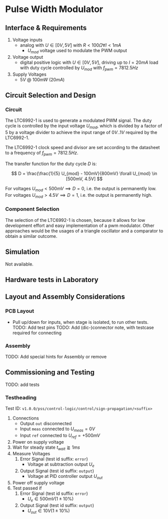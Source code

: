 # Pulse Width Modulator

## Interface & Requirements

1. Voltage inputs
    - analog with $U \in [0V, 5V]$ with $R < 100 \Omega \forall I < 1mA$
      - $U_{mod}$ voltage used to modulate the PWM output
2. Voltage output
    - digital positive logic with $U \in [0V, 5V]$, driving up to $I = 20 mA$
    load with duty cycle controlled by $U_{mod}$ with $f_{pwm} = 7812.5 Hz$
3. Supply Voltages
    - $5V$ @ $100mW$ ($20mA$)

## Circuit Selection and Design

### Circuit

The LTC6992-1 is used to generate a modulated PWM signal. The duty cycle is
controlled by the input voltage $U_{mod}$, which is divided by a factor of $5$
by a voltage divider to achieve the input range of $0V .. 1V$ required by the
LTC6992-1.

The LTC6992-1 clock speed and divisor are set according to the datasheet to a
frequency of $f_{pwm} = 7812.5 Hz$.

The transfer function for the duty cycle $D$ is:

$$ D = \frac{\frac{1}{5} U_{mod} - 100mV}{800mV} \forall U_{mod} \in [500mV, 4.5V] $$

For voltages $U_{mod} < 500mV \implies D = 0$, i.e. the output is permanently low.
For voltages $U_{mod} > 4.5V \implies D = 1$, i.e. the output is permanently high.

### Component Selection

The selection of the LTC6992-1 is chosen, because it allows for low development
effort and easy implementation of a pwm modulator.
Other approaches would be the usages of a triangle oscillator and a comparator
to obtain a similar outcome.

## Simulation

Not available.

## Hardware tests in Laboratory

## Layout and Assembly Considerations

### PCB Layout

- Pull up/down for inputs, when stage is isolated, to run other tests.
TODO: Add test pins
TODO: Add (dic-)connector note, with testcase required for connecting

### Assembly

TODO: Add special hints for Assembly or remove

## Commissioning and Testing

TODO: add tests

### Testheading

Test ID: `v1.0.0/pss/control-logic/control/sign-propagation/<suffix>`

1. Connections
    - Output `out` disconnected
    - Input `meas` connected to $U_{meas} = 0V$
    - Input `ref` connected to $U_{ref} = +500mV$
2. Power on supply voltage
3. Wait for steady state $t_{wait} \gtrapprox 1ms$
4. Measure Voltages
    1. Error Signal (test id suffix: `error`)
        - Voltage at subtraction output $U_{e}$
    2. Output Signal (test id suffix: `output`)
        - Voltage at PID controller output $U_{out}$
5. Power off supply voltage
6. Test passed if
    1. Error Signal (test id suffix: `error`)
        - $U_{e} \in 500mV (1 \pm 10\%)$
    2. Output Signal (test id suffix: `output`)
        - $U_{out} \in 10V (1 \pm 10\%)$
